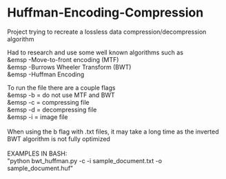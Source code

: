 # Huffman-Encoding-Compression
Project trying to recreate a lossless data compression/decompression algorithm

Had to research and use some well known algorithms such as <br />
 &emsp -Move-to-front encoding (MTF) <br />
 &emsp -Burrows Wheeler Transform (BWT) <br />
 &emsp -Huffman Encoding <br />

To run the file there are a couple flags <br />
&emsp -b = do not use MTF and BWT<br />
&emsp -c = compressing file<br />
&emsp -d = decompressing file<br />
&emsp -i = image file<br />
<br />
When using the b flag with .txt files, it may take a long time as the inverted BWT algorithm is not fully optimized<br />
<br />
EXAMPLES IN BASH:<br />
"python bwt_huffman.py -c -i sample_document.txt -o sample_document.huf"
